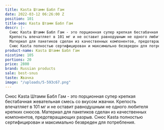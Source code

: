 ```yaml
---
title: Kasta Штамм Бабл Гам
date: 2022-03-12 06:26:00 Z
position: 101
title-seo: Kasta Штамм Бабл Гам
descr: |-
  Снюс Kasta Штамм Бабл Гам - это порционная супер крепкая бестабачная жевательная смесь со вкусом жвачки.
  Крепость впечатляет в 101 мг и не оставит равнодушным не одного любителя крепких снюсов.
  Материал для пакетиков сделан из качественных компонентов, предотвращающих разрыв.
  Снюс Kasta полностью сертифицирован и максимально безвреден для потребления.
product-name: Kasta Штамм Бабл Гам
nicotine: 105
portions: 20
price: 2800
brand: Russian products
sale: best-snus
taste: Жвачка
image: "/uploads/5-593c67.png"
---
```


Снюс Kasta Штамм Бабл Гам - это порционная супер крепкая бестабачная жевательная смесь со вкусом жвачки.
Крепость впечатляет в 101 мг и не оставит равнодушным не одного любителя крепких снюсов.
Материал для пакетиков сделан из качественных компонентов, предотвращающих разрыв.
Снюс Kasta полностью сертифицирован и максимально безвреден для потребления.